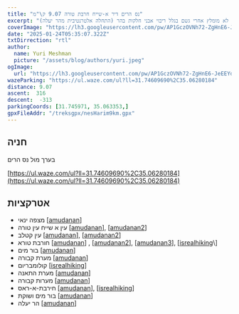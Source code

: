 ```yaml
--- 
title: "נס הרים דיר א-שייח חרבת טורה 9.07 ק\"מ"
excerpt: "מסלול מעל נחל שורק. לא מומלץ אחרי גשם בגלל ריבוי אבני חלקות בהר (התחלה אלטרנטיבית מהר יעלה)"
coverImage: "https://lh3.googleusercontent.com/pw/AP1GczOVNh72-ZgHnE6-JeEEYd9td9mVp5L0JH5paO6Kuyibs_LOOYexmYNtLAYWPrsRS9aulir38tYUJW6Mhhowg9Jjuq_oPpsbngebaRf7mQPnnpu6UxnO=w1300-h630"
date: "2025-01-24T05:35:07.322Z"
txtDirrection: "rtl"
author:
  name: Yuri Meshman
  picture: "/assets/blog/authors/yuri.jpeg"
ogImage:
  url: "https://lh3.googleusercontent.com/pw/AP1GczOVNh72-ZgHnE6-JeEEYd9td9mVp5L0JH5paO6Kuyibs_LOOYexmYNtLAYWPrsRS9aulir38tYUJW6Mhhowg9Jjuq_oPpsbngebaRf7mQPnnpu6UxnO"
wazeParking: "https://ul.waze.com/ul?ll=31.74609690%2C35.06280184"
distance: 9.07
ascent:  316
descent:  -313
parkingCoords: [31.745971, 35.063353,]
gpxFileAddr: "/treksgpx/nesHarim9km.gpx"
---
```



## חניה
בערך
מול נס הרים

[https://ul.waze.com/ul?ll=31.74609690%2C35.06280184](https://ul.waze.com/ul?ll=31.74609690%2C35.06280184)


## אטרקציות

- מצפה ינאי  \[[amudanan](https://amudanan.co.il/#!wiki=P930135)\]
- עין א שייח עין טורה  \[[amudanan](https://amudanan.co.il/#!wiki=P175587)\], \[[amudanan2](https://amudanan.co.il/#!wiki=P289319)\]
- עין קטלב  \[[amudanan](https://amudanan.co.il/#!wiki=P106688)\], \[[amudanan2](https://amudanan.co.il/#!wiki=P537769)\]
- חורבת טורא \[[amudanan](https://amudanan.co.il/#!wiki=P973961)\] , \[[amudanan2](https://amudanan.co.il/#!wiki=P466905)\], \[[amudanan3](https://amudanan.co.il/#!wiki=P851449)\], \[[isrealhiking](https://israelhiking.osm.org.il/poi/OSM/node_4375306175?)\] 
- בור מים \[[amudanan](https://amudanan.co.il/#!wiki=P808080)\]
- מערת קבורה \[[amudanan](https://amudanan.co.il/#!wiki=P229551)\]
- קולומבריום \[[isrealhiking](http://sraelhiking.osm.org.il/poi/OSM/node_8687889217)\]
- מערת התאנה \[[amudanan](https://amudanan.co.il/#!wiki=P996954)\]
- מערות קבורה \[[amudanan](https://amudanan.co.il/#!wiki=P775762)\]
- חירבת-א-ראס \[[amudanan](https://amudanan.co.il/#!wiki=P432207)\], \[[isrealhiking](https://israelhiking.osm.org.il/poi/OSM/node_10058883808)\]
- בור מים ושוקת \[[amudanan](https://amudanan.co.il/#!wiki=P10258)\]
- הר יעלה \[[amudanan](https://amudanan.co.il/#!wiki=P960211)\]


